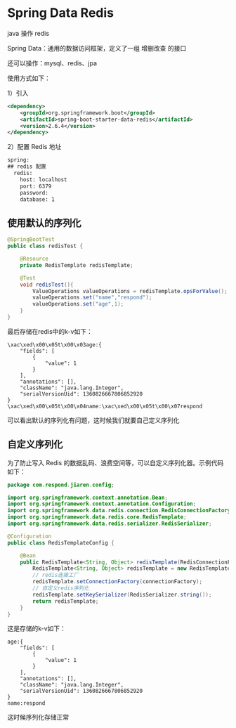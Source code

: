 # Spring Data Redis
java 操作 redis

Spring Data：通用的数据访问框架，定义了一组 增删改查 的接口

还可以操作：mysql、redis、jpa

使用方式如下：

1）引入

```xml
<dependency>
    <groupId>org.springframework.boot</groupId>
    <artifactId>spring-boot-starter-data-redis</artifactId>
    <version>2.6.4</version>
</dependency>
```
2）配置 Redis 地址

```xml
spring:
## redis 配置
  redis:
    host: localhost
    port: 6379
    password:
    database: 1
```
## 使用默认的序列化
```java
@SpringBootTest
public class redisTest {

    @Resource
    private RedisTemplate redisTemplate;

    @Test
    void redisTest(){
        ValueOperations valueOperations = redisTemplate.opsForValue();
        valueOperations.set("name","respond");
        valueOperations.set("age",1);
    }
}
```
最后存储在redis中的k-v如下：
```
\xac\xed\x00\x05t\x00\x03age:{
    "fields": [
        {
            "value": 1
        }
    ],
    "annotations": [],
    "className": "java.lang.Integer",
    "serialVersionUid": 1360826667806852920
}
\xac\xed\x00\x05t\x00\x04name:\xac\xed\x00\x05t\x00\x07respond
```
可以看出默认的序列化有问题，这时候我们就要自己定义序列化
## 自定义序列化
为了防止写入 Redis 的数据乱码、浪费空间等，可以自定义序列化器。示例代码如下：
```java
package com.respond.jiaren.config;

import org.springframework.context.annotation.Bean;
import org.springframework.context.annotation.Configuration;
import org.springframework.data.redis.connection.RedisConnectionFactory;
import org.springframework.data.redis.core.RedisTemplate;
import org.springframework.data.redis.serializer.RedisSerializer;

@Configuration
public class RedisTemplateConfig {

    @Bean
    public RedisTemplate<String, Object> redisTemplate(RedisConnectionFactory connectionFactory) {
        RedisTemplate<String, Object> redisTemplate = new RedisTemplate<>();
        // redis连接工厂
        redisTemplate.setConnectionFactory(connectionFactory);
        // 自定义redis序列化
        redisTemplate.setKeySerializer(RedisSerializer.string());
        return redisTemplate;
    }
}
```
这是存储的k-v如下：
```
age:{
    "fields": [
        {
            "value": 1
        }
    ],
    "annotations": [],
    "className": "java.lang.Integer",
    "serialVersionUid": 1360826667806852920
}
name:respond
```
这时候序列化存储正常